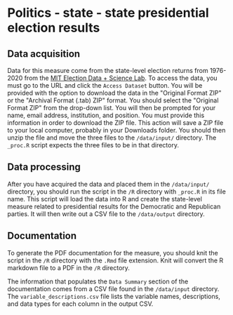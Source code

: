 # Politics - state - state presidential election results
## Data acquisition
Data for this measure come from the state-level election returns from 1976-2020 from the [MIT Election Data + Science Lab]( https://doi.org/10.7910/DVN/42MVDX). To access the data, you must go to the URL and click the `Access Dataset` button. You will be provided with the option to download the data in the "Original Format ZIP" or the "Archival Format (.tab) ZIP" format. You should select the "Original Format ZIP" from the drop-down list. You will then be prompted for your name, email address, institution, and position. You must provide this information in order to download the ZIP file.  This action will save a ZIP file to your local computer, probably in your Downloads folder. You should then unzip the file and move the three files to the `/data/input/` directory. The `_proc.R` script expects the three files to be in that directory.  

## Data processing
After you have acquired the data and placed them in the `/data/input/` directory, you should run the script in the `/R` directory with `_proc.R` in its file name. This script will load the data into R and create the state-level measure related to presidential results for the Democratic and Republican parties. It will then write out a CSV file to the `/data/output` directory. 

## Documentation
To generate the PDF documentation for the measure, you should knit the script in the `/R` directory with the `.Rmd` file extension. Knit will convert the R markdown file to a PDF in the `/R` directory. 

The information that populates the `Data Summary` section of the documentation comes from a CSV file found in the `/data/input` directory. The `variable_descriptions.csv` file lists the variable names, descriptions, and data types for each column in the output CSV. 
